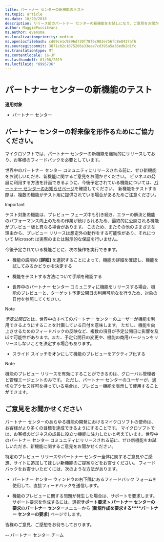 ```yaml
---
title: パートナー センターの新機能のテスト
ms.topic: article
ms.date: 10/29/2018
description: リリース前のパートナー センターの新機能をお試しになり、ご意見をお聞かせください。 パートナー センターの将来像を形作るためにご協力ください。
author: MaggiePucciEvans
ms.author: evansma
ms.localizationpriority: medium
ms.openlocfilehash: cd09ce1c9896d730f78f6c983e756fc8e8437af6
ms.sourcegitcommit: 3871c82c1075206a33eae7cd395a5a36edb2d1fc
ms.translationtype: MT
ms.contentlocale: ja-JP
ms.lasthandoff: 01/08/2019
ms.locfileid: "8995736"
---
```

# <a name="test-drive-new-partner-center-features"></a>パートナー センターの新機能のテスト

**適用対象**

- パートナー センター

## <a name="help-shape-the-future-of-partner-center"></a>パートナー センターの将来像を形作るためにご協力ください。

マイクロソフトでは、パートナー センターの新機能を継続的にリリースしており、お客様のフィードバックを必要としています。 

世界中のパートナー センター コミュニティにリリースされる前に、ぜひ新機能をお試しいただき、新機能に関するご意見をお聞かせください。 ビジネスの発展に利用する方法を計画できるように、今後予定されている機能については、[パートナー センターのお知らせページ](https://partnercenter.microsoft.com/pcv/announcements)を確認してください。 新機能をテストする際は、複数の機能がテスト用に提供されている場合があるためご注意ください。

> [!IMPORTANT]  
> テスト対象の機能は、プレビュー フェーズ中も引き続き、エラーの解決と機能のパフォーマンス向上のための作業が続けられるため、最終的に公開される機能がプレビュー版と異なる場合があります。 このため、またその他のさまざまな理由から、プレビュー リリースは想定外の動作をする可能性があり、それについて Microsoft は実際のまたは黙示的な保証を行いません。

今後予定されている機能ごとに、次の操作を実行できます。

- 機能の説明の **[詳細]** を選択することによって、機能の詳細を確認し、機能を試してみるかどうかを決定する 

- 機能をテストする方法について手順を確認する

- 世界中のパートナー センター コミュニティに機能をリリースする場合、機能のプレビューと、ターゲット予定公開日の利用可能なを行うため、対象の日付を参照してください。

> [!NOTE]  
>  *予定公開日*とは、世界中のすべてのパートナー センターのユーザーが機能を利用できるようにすることを計画している日付を意味します。 ただし、機能を向上させるためのフィードバックの反映など、複数の項目が予定公開日に影響を及ぼす可能性があります。また、予定公開日の変更や、機能の商用バージョンをリリースしないことを決定する場合もあります。  

- スライド スイッチを**オン**にして機能のプレビューをアクティブ化する

> [!NOTE]  
>  機能のプレビュー リリースを有効にすることができるのは、グローバル管理者と管理エージェントのみです。 ただし、パートナー センターのユーザーが、適切なアクセス許可を持っている場合は、プレビュー機能を表示して使用することができます。
 
## <a name="tell-us-what-you-think"></a>ご意見をお聞かせください

パートナー センターのあらゆる機能の開発におけるマイクロソフトの使命は、お客様がより多くの目標を達成できるようにすることです。 マイクロソフトでは、お客様のビジネスの成長に役立つ機能に注力したいと考えています。世界中のパートナー センター コミュニティにリリースされる前に、ぜひ新機能をお試しいただき、新機能に関するご意見をお聞かせください。 

特定のプレビュー リリースやパートナー センター全体に関するご意見やご感想、サイトに追加してほしい新機能のご提案などをお寄せください。 フィードバックをお寄せいただくには、次のような方法があります。  

-   パートナー センター ウィンドウの右下隅にあるフィードバック フォームを使用して、直接フィードバックを送信します。 

-   機能のプレビューに関する問題が発生した場合は、サポートを要求します。 サポート要求を作成するには、選択**サポート要求 > パートナー センターの要求**の**パートナー センター**メニューから [**新規作成を要求する****パートナー センターの要求**] ページでします。

皆様のご意見、ご感想をお待ちしております。

-- パートナー センター チーム

